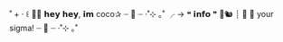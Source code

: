 ˚ + ‧ ꒰ 🧸🐾
  𝗵𝗲𝘆 𝗵𝗲𝘆, 𝗶𝗺 coco✰ 
┈  🤍 ┈ ‧˚⊹ ｡˚
╭ →  ❝ 𝗶𝗻𝗳𝗼 ❞ 🌰🐿️
┊ 🍮 🦴 your sigma!
      ┈  🧺 ┈ ‧˚⊹ ｡˚
<!---
cocozsigma/cocozsigma is a ✨ special ✨ repository because its `README.md` (this file) appears on your GitHub profile.
You can click the Preview link to take a look at your changes.
--->
